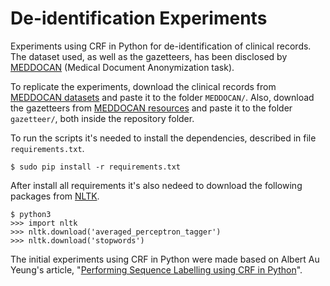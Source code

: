 # De-identification Experiments

Experiments using CRF in Python for de-identification of clinical records. The dataset used, as well as the gazetteers, has been disclosed by [MEDDOCAN](http://temu.bsc.es/meddocan/) (Medical Document Anonymization task).

To replicate the experiments, download the clinical records from [MEDDOCAN datasets](http://temu.bsc.es/meddocan/index.php/data/) and paste it to the folder ```MEDDOCAN/```. Also, download the gazetteers from [MEDDOCAN resources](http://temu.bsc.es/meddocan/index.php/resources/) and paste it to the folder ```gazetteer/```, both inside the repository folder.

 To run the scripts it's needed to install the dependencies, described in file ```requirements.txt```.

    $ sudo pip install -r requirements.txt

After install all requirements it's also nedeed to download the following packages from [NLTK](https://www.nltk.org/).

    $ python3
    >>> import nltk
    >>> nltk.download('averaged_perceptron_tagger')
    >>> nltk.download('stopwords')

The initial experiments using CRF in Python were made based on Albert Au Yeung's article, "[Performing Sequence Labelling using CRF in Python](http://www.albertauyeung.com/post/python-sequence-labelling-with-crf/)".

